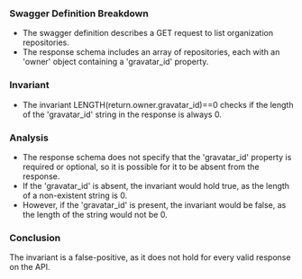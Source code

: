 ### Swagger Definition Breakdown
- The swagger definition describes a GET request to list organization repositories.
- The response schema includes an array of repositories, each with an 'owner' object containing a 'gravatar_id' property.

### Invariant
- The invariant LENGTH(return.owner.gravatar_id)==0 checks if the length of the 'gravatar_id' string in the response is always 0.

### Analysis
- The response schema does not specify that the 'gravatar_id' property is required or optional, so it is possible for it to be absent from the response.
- If the 'gravatar_id' is absent, the invariant would hold true, as the length of a non-existent string is 0.
- However, if the 'gravatar_id' is present, the invariant would be false, as the length of the string would not be 0.

### Conclusion
The invariant is a false-positive, as it does not hold for every valid response on the API.
